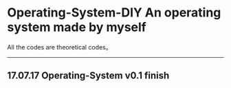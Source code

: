 # Operating-System-DIY  An operating system made by myself
 
 All the codes are theoretical codes。
*** 
## 17.07.17 Operating-System v0.1 finish
